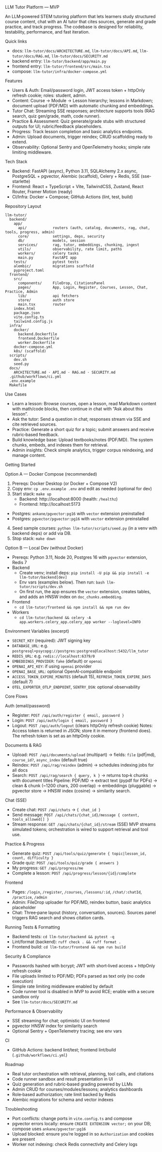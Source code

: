 LLM Tutor Platform — MVP

An LLM‑powered STEM tutoring platform that lets learners study structured course content, chat with an AI tutor that cites sources, generate and grade practice, and track progress. The codebase is designed for reliability, testability, performance, and fast iteration.

Quick links
- docs: `llm-tutor/docs/ARCHITECTURE.md`, `llm-tutor/docs/API.md`, `llm-tutor/docs/RAG.md`, `llm-tutor/docs/SECURITY.md`
- backend entry: `llm-tutor/backend/app/main.py`
- frontend entry: `llm-tutor/frontend/src/main.tsx`
- compose: `llm-tutor/infra/docker-compose.yml`

Features
- Users & Auth: Email/password login, JWT access token + httpOnly refresh cookie; roles: student, admin.
- Content: Course → Module → Lesson hierarchy; lessons in Markdown; document upload (PDF/MD) with automatic chunking and embeddings.
- Tutor Chat: Streaming SSE responses; architecture supports tools (RAG search, quiz gen/grade, math, code runner).
- Practice & Assessment: Quiz generate/grade stubs with structured outputs for UI; rubric/feedback placeholders.
- Progress: Track lesson completion and basic analytics endpoints.
- Admin: Upload documents, trigger reindex; CRUD scaffolding ready to extend.
- Observability: Optional Sentry and OpenTelemetry hooks; simple rate limiting middleware.

Tech Stack
- Backend: FastAPI (async), Python 3.11, SQLAlchemy 2.x async, PostgreSQL + pgvector, Alembic (scaffold), Celery + Redis, SSE (sse-starlette)
- Frontend: React + TypeScript + Vite, TailwindCSS, Zustand, React Router, Framer Motion (ready)
- CI/Infra: Docker + Compose; GitHub Actions (lint, test, build)

Repository Layout

```
llm-tutor/
  backend/
    app/
      api/            routers (auth, catalog, documents, rag, chat, tools, progress, admin)
      core/           settings, deps, security
      db/             models, session
      services/       rag, tutor, embeddings, chunking, ingest
      utils/          observability, rate limit, paths
      workers/        celery tasks
      main.py         FastAPI app
    tests/            pytest tests
    alembic/          migrations scaffold
    pyproject.toml
  frontend/
    src/
      components/     FileDrop, CitationsPanel
      pages/          App, Login, Register, Courses, Lesson, Chat, Practice, Admin
      lib/            api fetchers
      store/          auth store
      main.tsx        router
    index.html
    package.json
    vite.config.ts
    tailwind.config.js
  infra/
    docker/
      backend.Dockerfile
      frontend.Dockerfile
      worker.Dockerfile
    docker-compose.yml
    k8s/ (scaffold)
  scripts/
    dev.sh
    seed.py
  docs/
    ARCHITECTURE.md · API.md · RAG.md · SECURITY.md
  .github/workflows/ci.yml
  .env.example
  Makefile
```

Use Cases
- Learn a lesson: Browse courses, open a lesson, read Markdown content with math/code blocks, then continue in chat with “Ask about this lesson”.
- Ask the tutor: Send a question in chat; responses stream via SSE and cite retrieved sources.
- Practice: Generate a short quiz for a topic; submit answers and receive rubric‑based feedback.
- Build knowledge base: Upload textbooks/notes (PDF/MD). The system chunks, embeds, and indexes them for retrieval.
- Admin insights: Check simple analytics, trigger corpus reindexing, and manage content.

Getting Started

Option A — Docker Compose (recommended)
1) Prereqs: Docker Desktop (or Docker + Compose V2)
2) Copy env: `cp .env.example .env` and edit as needed (optional for dev)
3) Start stack: `make up`
   - Backend: http://localhost:8000 (health: `/healthz`)
   - Frontend: http://localhost:5173
- Postgres: `ankane/pgvector:pg16` with `vector` extension preinstalled
 - Postgres: `pgvector/pgvector:pg16` with `vector` extension preinstalled
4) Seed sample courses: `python llm-tutor/scripts/seed.py` (in a venv with backend deps) or add via DB.
5) Stop stack: `make down`

Option B — Local Dev (without Docker)
- Prereqs: Python 3.11, Node 20, Postgres 16 with `pgvector` extension, Redis 7
- Backend
  - Create venv; install deps: `pip install -U pip && pip install -e llm-tutor/backend[dev]`
  - Env vars (examples below). Then run: `bash llm-tutor/scripts/dev.sh`
  - On first run, the app ensures the `vector` extension, creates tables, and adds an HNSW index on `doc_chunks.embedding`.
- Frontend
  - `cd llm-tutor/frontend && npm install && npm run dev`
- Workers
  - `cd llm-tutor/backend && celery -A app.workers.celery_app.celery_app worker --loglevel=INFO`

Environment Variables (excerpt)
- `SECRET_KEY` (required): JWT signing key
- `DATABASE_URL`: e.g. `postgresql+psycopg://postgres:postgres@localhost:5432/llm_tutor`
- `REDIS_URL`: e.g. `redis://localhost:6379/0`
- `EMBEDDINGS_PROVIDER`: `fake` (default) or `openai`
- `OPENAI_API_KEY`: if using `openai` provider
- `OPENAI_BASE_URL`: optional OpenAI‑compatible endpoint
- `ACCESS_TOKEN_EXPIRE_MINUTES` (default 15), `REFRESH_TOKEN_EXPIRE_DAYS` (default 7)
- `OTEL_EXPORTER_OTLP_ENDPOINT`, `SENTRY_DSN`: optional observability

Core Flows

Auth (email/password)
- Register: `POST /api/auth/register { email, password }`
- Login: `POST /api/auth/login { email, password }`
- Logout: `POST /api/auth/logout` (clears httpOnly refresh cookie)
Notes: Access token is returned in JSON; store it in memory (frontend does). The refresh token is set as an httpOnly cookie.

Documents & RAG
- Upload: `POST /api/documents/upload` (multipart) → fields: `file` (pdf|md), `course_id?`, `async_index` (default true)
- Reindex: `POST /api/rag/reindex` (admin) → schedules indexing jobs for all docs
- Search: `POST /api/rag/search { query, k }` → returns top‑k chunks with document titles
Pipeline: PDF/MD → extract text (pypdf for PDFs) → clean & chunk (~1200 chars, 200 overlap) → embeddings (pluggable) → pgvector store → HNSW index (cosine) → similarity search.

Chat (SSE)
- Create chat: `POST /api/chats` → `{ chat_id }`
- Send message: `POST /api/chats/{chat_id}/message { content, tools_allowed[] }`
- Stream response: `GET /api/chats/{chat_id}/stream` (SSE)
MVP streams simulated tokens; orchestration is wired to support retrieval and tool use.

Practice & Progress
- Generate quiz: `POST /api/tools/quiz/generate { topic|lesson_id, count, difficulty }`
- Grade quiz: `POST /api/tools/quiz/grade { answers }`
- My progress: `GET /api/progress/me`
- Complete a lesson: `POST /api/progress/lesson/{id}/complete`

Frontend
- Pages: `/login`, `/register`, `/courses`, `/lessons/:id`, `/chat/:chatId`, `/practice`, `/admin`
- Admin: FileDrop uploader for PDF/MD, reindex button, basic analytics placeholder
- Chat: Three‑pane layout (history, conversation, sources). Sources panel triggers RAG search and shows citation cards.

Running Tests & Formatting
- Backend tests: `cd llm-tutor/backend && pytest -q`
- Lint/format (backend): `ruff check . && ruff format .`
- Frontend build: `cd llm-tutor/frontend && npm run build`

Security & Compliance
- Passwords hashed with bcrypt; JWT with short‑lived access + httpOnly refresh cookie
- File uploads limited to PDF/MD; PDFs parsed as text only (no code execution)
- Simple rate limiting middleware enabled by default
- Code runner tool is disabled in MVP to avoid RCE; enable with a secure sandbox only
- See `llm-tutor/docs/SECURITY.md`

Performance & Observability
- SSE streaming for chat; optimistic UI on frontend
- pgvector HNSW index for similarity search
- Optional Sentry + OpenTelemetry tracing; see env vars

CI
- GitHub Actions: backend lint/test; frontend lint/build (`.github/workflows/ci.yml`)

Roadmap
- Real tutor orchestration with retrieval, planning, tool calls, and citations
- Code runner sandbox and result presentation in UI
- Quiz generation and rubric‑based grading powered by LLMs
- Admin CRUD for courses/modules/lessons; analytics dashboards
- Role‑based authorization; rate limit backed by Redis
- Alembic migrations for schema and vector indexes

Troubleshooting
- Port conflicts: change ports in `vite.config.ts` and compose
- pgvector errors locally: ensure `CREATE EXTENSION vector;` on your DB; compose uses `ankane/pgvector:pg16`
- Upload blocked: ensure you’re logged in so `Authorization` and cookies are present
- Worker not indexing: check Redis connectivity and Celery logs
